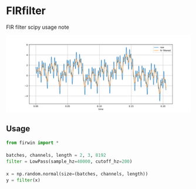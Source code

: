 # FIRfilter
FIR filter scipy usage note

![lowpass](https://github.com/tk-yoshimura/FIRfilter/blob/main/figures/lowpass.svg)

## Usage

```py
from firwin import *

batches, channels, length = 2, 3, 8192
filter = LowPass(sample_hz=40000, cutoff_hz=200)

x = np.random.normal(size=(batches, channels, length))
y = filter(x)
```
